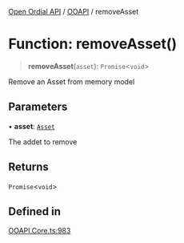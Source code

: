[Open Ordial API](../../README.md) / [OOAPI](../README.md) / removeAsset

# Function: removeAsset()

> **removeAsset**(`asset`): `Promise`\<`void`\>

Remove an Asset from memory model

## Parameters

• **asset**: [`Asset`](../classes/Asset.md)

The addet to remove

## Returns

`Promise`\<`void`\>

## Defined in

[OOAPI.Core.ts:983](https://github.com/sagaverse-io/SagaverseOrdinalAPI/blob/90d228bc8061a836e19a66b3b1e83f3192c2e482/src/OOAPI.Core.ts#L983)
